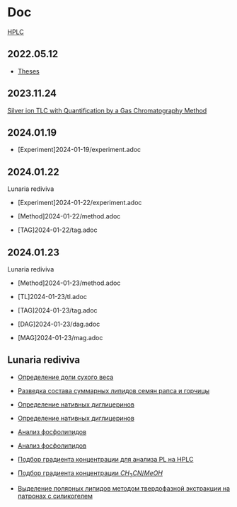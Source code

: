 # Doc

[HPLC](hplc.md)

## 2022.05.12

- [Theses](2022-12-05-07-10.34756%2FGEOS.2023.17.38740.adoc)

## 2023.11.24

[Silver ion TLC with Quantification by a Gas Chromatography Method](./24.11.2023/method/en.md)

## 2024.01.19

- [Experiment]2024-01-19/experiment.adoc

## 2024.01.22

Lunaria rediviva

- [Experiment]2024-01-22/experiment.adoc
- [Method]2024-01-22/method.adoc

- [TAG]2024-01-22/tag.adoc

## 2024.01.23

Lunaria rediviva

- [Method]2024-01-23/method.adoc

- [TL]2024-01-23/tl.adoc
- [TAG]2024-01-23/tag.adoc
- [DAG]2024-01-23/dag.adoc
- [MAG]2024-01-23/mag.adoc

## Lunaria rediviva

- [Определение доли сухого веса](2024-02-05/README.md)
- [Разведка состава суммарных липидов семян рапса и горчицы](2024-02-16/README.md)

- [Определение нативных диглицеринов](2024-03-04/README.md)
- [Определение нативных диглицеринов](2024-03-05/README.md)

- [Анализ фосфолипидов](2024-03-06/README.md)
- [Анализ фосфолипидов](2024-03-07/README.md)

- [Подбор градиента концентрации для анализа PL на HPLC](2024-03-18/README.md)
- [Подбор градиента концентрации $CH_3CN/MeOH$](2024-03-19/README.md)

- [Выделение полярных липидов методом твердофазной экстракции на патронах с силикогелем](2024-03-20/README.md)
